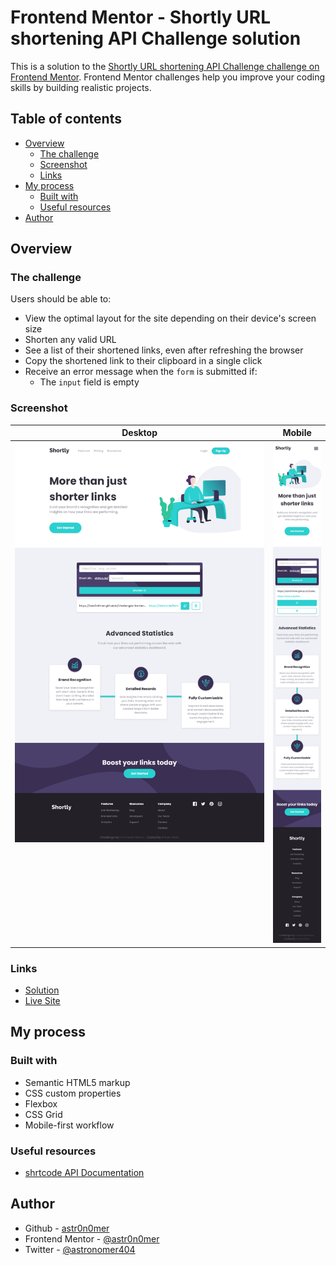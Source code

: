# Frontend Mentor - Shortly URL shortening API Challenge solution

This is a solution to the [Shortly URL shortening API Challenge challenge on Frontend Mentor](https://www.frontendmentor.io/challenges/url-shortening-api-landing-page-2ce3ob-G). Frontend Mentor challenges help you improve your coding skills by building realistic projects.

## Table of contents

- [Overview](#overview)
  - [The challenge](#the-challenge)
  - [Screenshot](#screenshot)
  - [Links](#links)
- [My process](#my-process)
  - [Built with](#built-with)
  - [Useful resources](#useful-resources)
- [Author](#author)

## Overview

### The challenge

Users should be able to:

- View the optimal layout for the site depending on their device's screen size
- Shorten any valid URL
- See a list of their shortened links, even after refreshing the browser
- Copy the shortened link to their clipboard in a single click
- Receive an error message when the `form` is submitted if:
  - The `input` field is empty

### Screenshot

<table>
  <thead>
    <th>Desktop</th>
    <th>Mobile</th>
  </thead>
  <tbody>
    <td><img src="./screenshot-desktop.png" /></td>
    <td><img src="./screenshot-mobile.png" /></td>
  </tbody>
</table>
<style>
  td {
    vertical-align: top;
  }
</style>

### Links

- [Solution](./)
- [Live Site](https://astr0n0mer.github.io/challenges-frontendmentor.io/url-shortening-api/index.html)

## My process

### Built with

- Semantic HTML5 markup
- CSS custom properties
- Flexbox
- CSS Grid
- Mobile-first workflow

### Useful resources

- [shrtcode API Documentation](https://shrtco.de/docs)

## Author

- Github - [astr0n0mer](https://www.github.com/astr0n0mer)
- Frontend Mentor - [@astr0n0mer](https://www.frontendmentor.io/profile/astr0n0mer)
- Twitter - [@astronomer404](https://www.twitter.com/astronomer404)
